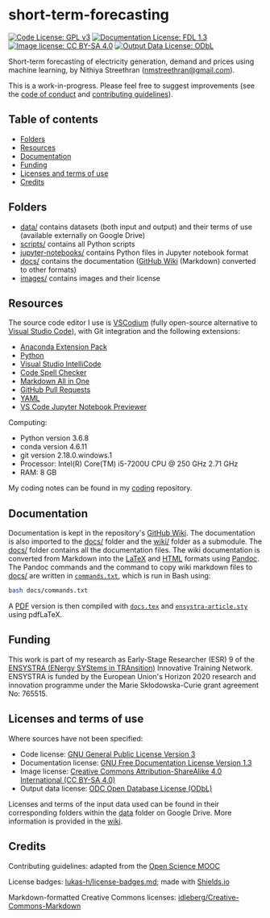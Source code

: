 # short-term-forecasting <!-- omit in toc -->

[![Code License: GPL v3](https://img.shields.io/badge/Code%20License-GPL%20v3-blue.svg)](https://www.gnu.org/licenses/gpl-3.0) 
[![Documentation License: FDL 1.3](https://img.shields.io/badge/Documentation%20License-FDL%20v1.3-blue.svg)](https://www.gnu.org/licenses/fdl-1.3) 
[![Image license: CC BY-SA 4.0](https://img.shields.io/badge/Image%20License-CC%20BY--SA%204.0-lightgrey.svg)](https://creativecommons.org/licenses/by-sa/4.0/)
[![Output Data License: ODbL](https://img.shields.io/badge/Output%20Data%20License-ODbL-brightgreen.svg)](https://opendatacommons.org/licenses/odbl/)

Short-term forecasting of electricity generation, demand and prices using machine learning, by Nithiya Streethran (nmstreethran@gmail.com).

This is a work-in-progress. Please feel free to suggest improvements (see the [code of conduct](/CODE_OF_CONDUCT.md) and [contributing guidelines](/CONTRIBUTING.md)). 

## Table of contents <!-- omit in toc -->
- [Folders](#folders)
- [Resources](#resources)
- [Documentation](#documentation)
- [Funding](#funding)
- [Licenses and terms of use](#licenses-and-terms-of-use)
- [Credits](#credits)

## Folders
* [data/](https://drive.google.com/drive/folders/1_3Y30j_c-4iai0WuhcrysXHYdZ4F2AKB) contains datasets (both input and output) and their terms of use (available externally on Google Drive)
* [scripts/](/scripts/) contains all Python scripts
* [jupyter-notebooks/](/jupyter-notebooks/) contains Python files in Jupyter notebook format
* [docs/](/docs/) contains the documentation ([GitHub Wiki](https://github.com/ENSYSTRA/short-term-forecasting/wiki) (Markdown) converted to other formats) 
* [images/](/images/) contains images and their license

## Resources 

The source code editor I use is [VSCodium](https://vscodium.github.io/) (fully open-source alternative to [Visual Studio Code](https://code.visualstudio.com/)), with Git integration and the following extensions:

* [Anaconda Extension Pack](https://marketplace.visualstudio.com/items?itemName=ms-python.anaconda-extension-pack)
* [Python](https://marketplace.visualstudio.com/items?itemName=ms-python.python)
* [Visual Studio IntelliCode](https://marketplace.visualstudio.com/items?itemName=VisualStudioExptTeam.vscodeintellicode)
* [Code Spell Checker](https://marketplace.visualstudio.com/items?itemName=streetsidesoftware.code-spell-checker)
* [Markdown All in One](https://marketplace.visualstudio.com/itemdetails?itemName=yzhang.markdown-all-in-one)
* [GitHub Pull Requests](https://marketplace.visualstudio.com/items?itemName=GitHub.vscode-pull-request-github)
* [YAML](https://marketplace.visualstudio.com/itemdetails?itemName=redhat.vscode-yaml)
* [VS Code Jupyter Notebook Previewer](https://marketplace.visualstudio.com/items?itemName=jithurjacob.nbpreviewer)

Computing:
* Python version 3.6.8
* conda version 4.6.11
* git version 2.18.0.windows.1
* Processor: Intel(R) Core(TM) i5-7200U CPU @ 250 GHz 2.71 GHz
* RAM: 8 GB

My coding notes can be found in my [coding](https://github.com/nmstreethran/coding) repository.

## Documentation

Documentation is kept in the repository's [GitHub Wiki](https://github.com/ENSYSTRA/short-term-forecasting/wiki). The documentation is also imported to the [docs/](/docs/) folder and the [wiki/](/wiki/) folder as a submodule. The [docs/](/docs/) folder contains all the documentation files. The wiki documentation is converted from Markdown into the [LaTeX](/docs/docs-home.tex) and [HTML](/docs/docs.html) formats using [Pandoc](https://pandoc.org/MANUAL.html). The Pandoc commands and the command to copy wiki markdown files to [docs/](/docs/) are written in [`commands.txt`](/docs/commands.txt), which is run in Bash using:

```sh
bash docs/commands.txt
```

A [PDF](/docs/docs.pdf) version is then compiled with [`docs.tex`](/docs/docs.tex) and [`ensystra-article.sty`](/docs/ensystra-article.sty) using pdfLaTeX.

<!-- ```shell
$ pandoc -V fontsize="10pt" -V papersize="a4" -V geometry:margin="2.5cm" -V linkcolor="blue" -V urlcolor="blue" -V toccolor="blue" --metadata date="`date '+%-d %B %Y'`" --metadata author="Nithiya Streethran" --metadata title="Documentation" --toc -o docs.pdf Home.md
```  -->

## Funding

This work is part of my research as Early-Stage Researcher (ESR) 9 of the [ENSYSTRA (ENergy SYStems in TRAnsition)](https://ensystra.eu/) Innovative Training Network. ENSYSTRA is funded by the European Union's Horizon 2020 research and innovation programme under the Marie Skłodowska-Curie grant agreement No: 765515.

## Licenses and terms of use

Where sources have not been specified:

* Code license: [GNU General Public License Version 3](/LICENSE.md)
* Documentation license: [GNU Free Documentation License Version 1.3](/docs/License.md)
* Image license: [Creative Commons Attribution-ShareAlike 4.0 International (CC BY-SA 4.0)](/images/LICENSE.md)
* Output data license: [ODC Open Database License (ODbL)](/data/output/LICENSE.md)

Licenses and terms of the input data used can be found in their corresponding folders within the [data](https://drive.google.com/drive/folders/1_3Y30j_c-4iai0WuhcrysXHYdZ4F2AKB) folder on Google Drive. More information is provided in the [wiki](https://github.com/ENSYSTRA/short-term-forecasting/wiki).

## Credits

Contributing guidelines: adapted from the [Open Science MOOC](https://github.com/OpenScienceMOOC/Module-5-Open-Research-Software-and-Open-Source/blob/master/CONTRIBUTING.md)

License badges: [lukas-h/license-badges.md](https://gist.github.com/lukas-h/2a5d00690736b4c3a7ba); made with [Shields.io](http://shields.io/)

Markdown-formatted Creative Commons licenses: [idleberg/Creative-Commons-Markdown](https://github.com/idleberg/Creative-Commons-Markdown)